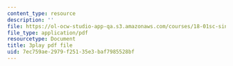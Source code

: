 ```yaml
---
content_type: resource
description: ''
file: https://ol-ocw-studio-app-qa.s3.amazonaws.com/courses/18-01sc-single-variable-calculus-fall-2010/7ec759ae2979f25135e3baf7985528bf_aar099Xh5W4.pdf
file_type: application/pdf
resourcetype: Document
title: 3play pdf file
uid: 7ec759ae-2979-f251-35e3-baf7985528bf
---
```

